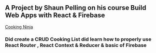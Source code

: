 <h2> A Project by Shaun Pelling on his course Build Web Apps with React & Firebase</h2> <a href="https://vm-cooking.netlify.app" target="_blank">Cooking Ninja</a>


<h3>Did create a CRUD Cooking List did learn how to properly use React Router , React Context & Reducer & basic of Firebase</h3>

